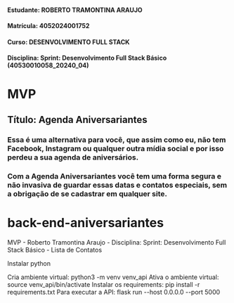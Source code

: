#### Estudante: ROBERTO TRAMONTINA ARAUJO
#### Matrícula: 4052024001752
#### Curso: DESENVOLVIMENTO FULL STACK
#### Disciplina: Sprint: Desenvolvimento Full Stack Básico (40530010058_20240_04)
# MVP
## Título: Agenda Aniversariantes 
### Essa é uma alternativa para você, que assim como eu, não tem Facebook, Instagram ou qualquer outra mídia social e por isso perdeu a sua agenda de aniversários. 
### Com a Agenda Aniversariantes você tem uma forma segura e não invasiva de guardar essas datas e contatos especiais, sem a obrigação de se cadastrar em qualquer site.  

# back-end-aniversariantes
MVP - Roberto Tramontina Araujo - Disciplina: Sprint: Desenvolvimento Full Stack Básico - Lista de Contatos


Instalar python

Cria ambiente virtual: python3 -m venv venv_api
Ativa o ambiente virtual: source venv_api/bin/activate
Instalar os requirements: pip install -r requirements.txt
Para executar a API: flask run --host 0.0.0.0 --port 5000
